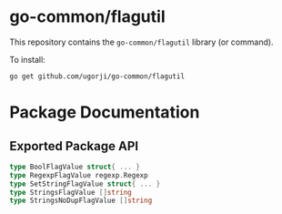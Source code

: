 # go-common/flagutil

This repository contains the `go-common/flagutil` library (or command).

To install:

```
go get github.com/ugorji/go-common/flagutil
```

# Package Documentation


## Exported Package API

```go
type BoolFlagValue struct{ ... }
type RegexpFlagValue regexp.Regexp
type SetStringFlagValue struct{ ... }
type StringsFlagValue []string
type StringsNoDupFlagValue []string
```

